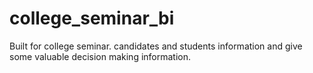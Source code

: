 college_seminar_bi
==================

Built for college seminar. candidates and students information and give some valuable decision making information.